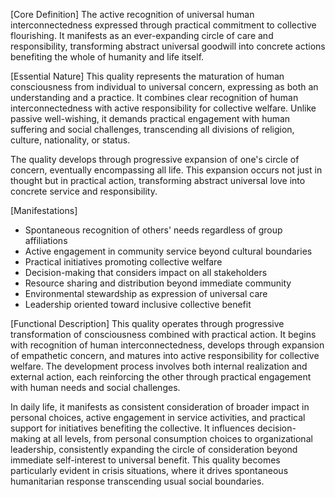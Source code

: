 [Core Definition]
The active recognition of universal human interconnectedness expressed through practical commitment to collective flourishing. It manifests as an ever-expanding circle of care and responsibility, transforming abstract universal goodwill into concrete actions benefiting the whole of humanity and life itself.

[Essential Nature]
This quality represents the maturation of human consciousness from individual to universal concern, expressing as both an understanding and a practice. It combines clear recognition of human interconnectedness with active responsibility for collective welfare. Unlike passive well-wishing, it demands practical engagement with human suffering and social challenges, transcending all divisions of religion, culture, nationality, or status.

The quality develops through progressive expansion of one's circle of concern, eventually encompassing all life. This expansion occurs not just in thought but in practical action, transforming abstract universal love into concrete service and responsibility.

[Manifestations]
- Spontaneous recognition of others' needs regardless of group affiliations
- Active engagement in community service beyond cultural boundaries
- Practical initiatives promoting collective welfare
- Decision-making that considers impact on all stakeholders
- Resource sharing and distribution beyond immediate community
- Environmental stewardship as expression of universal care
- Leadership oriented toward inclusive collective benefit

[Functional Description]
This quality operates through progressive transformation of consciousness combined with practical action. It begins with recognition of human interconnectedness, develops through expansion of empathetic concern, and matures into active responsibility for collective welfare. The development process involves both internal realization and external action, each reinforcing the other through practical engagement with human needs and social challenges.

In daily life, it manifests as consistent consideration of broader impact in personal choices, active engagement in service activities, and practical support for initiatives benefiting the collective. It influences decision-making at all levels, from personal consumption choices to organizational leadership, consistently expanding the circle of consideration beyond immediate self-interest to universal benefit. This quality becomes particularly evident in crisis situations, where it drives spontaneous humanitarian response transcending usual social boundaries.